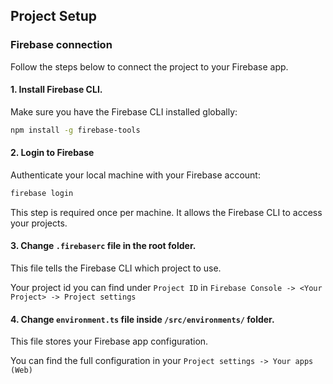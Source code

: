 ## Project Setup

### Firebase connection

Follow the steps below to connect the project to your Firebase app.

#### 1. Install Firebase CLI.

Make sure you have the Firebase CLI installed globally:

```bash
npm install -g firebase-tools
```

#### 2. Login to Firebase

Authenticate your local machine with your Firebase account:

```bash
firebase login
```

This step is required once per machine. It allows the Firebase CLI to access your projects.

#### 3. Change `.firebaserc` file in the root folder.

This file tells the Firebase CLI which project to use.

Your project id you can find under `Project ID` in `Firebase Console -> <Your Project> -> Project settings`

#### 4. Change `environment.ts` file inside `/src/environments/` folder.

This file stores your Firebase app configuration.

You can find the full configuration in your `Project settings -> Your apps (Web)`
